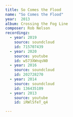 ```yaml
---
title: So Comes the Flood
name: "So Comes the Flood"
year:  2013
album: Crossing the Fog Line
composer: Rob Nelson
recordingz:
  - year: 2019
    source: soundcloud
    id: 715707439
  - year: 2020
    source: youtube
    id: w573XWnqsN0
  - year: 2016
    source: soundcloud
    id: 202728270
  - year: 2014
    source: soundcloud
    id: 136435109
  - year: 2013
    source: youtube 
    id: iRWlSfeT_q4

---
```



